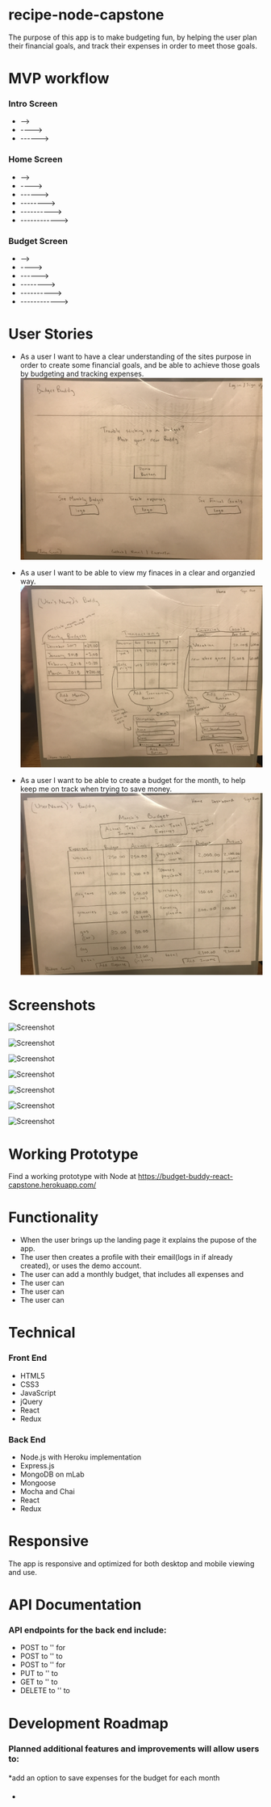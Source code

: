 # recipe-node-capstone
The purpose of this app is to make budgeting fun, by helping the user plan their financial goals, and track their expenses in order to meet those goals.

# MVP workflow

### Intro Screen
* -->
* ---->
* ------>
### Home Screen
* -->
* ---->
* ------>
* -------->
* ---------->
* ------------>
###  Budget Screen
* -->
* ---->
* ------>
* -------->
* ---------->
* ------------>


# User Stories
* As a user I want to have a clear understanding of the sites purpose in order to create some financial goals, and be able to achieve those goals by budgeting and tracking expenses.
![Use Case](./github-images/intro-screen.JPG)

* As a user I want to be able to view my finaces in a clear and organzied way.
![Use Case](./github-images/home-screen.JPG)

* As a user I want to be able to create a budget for the month, to help keep me on track when trying to save money.
![Use Case](./github-images/budget-screen.JPG)


# Screenshots
![Screenshot]()

![Screenshot]()

![Screenshot]()

![Screenshot]()

![Screenshot]()

![Screenshot]()

![Screenshot]()


# Working Prototype
Find a working prototype with Node at https://budget-buddy-react-capstone.herokuapp.com/

# Functionality
* When the user brings up the landing page it explains the pupose of the app.
* The user then creates a profile with their email(logs in if already created), or uses the demo account.
* The user can add a monthly budget, that includes all expenses and
* The user can
* The user can
* The user can

# Technical

### Front End
* HTML5
* CSS3
* JavaScript
* jQuery
* React
* Redux

### Back End
* Node.js with Heroku implementation
* Express.js
* MongoDB on mLab
* Mongoose
* Mocha and Chai
* React
* Redux

# Responsive
The app is responsive and optimized for both desktop and mobile viewing and use.

# API Documentation
### API endpoints for the back end include:

* POST to '' for
* POST to '' to
* POST to '' for
* PUT to '' to
* GET to '' to
* DELETE to '' to
# Development Roadmap

### Planned additional features and improvements will allow users to:

####
*add an option to save expenses for the budget for each month

####
*
